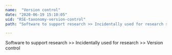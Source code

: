 ```yaml
---
name:  "Version control"
date: "2020-06-19 15:10:05"
uid: "RSE-taxonomy-version-control"
path: "Software to support research >> Incidentally used for research >> Version control"

---
```


Software to support research >> Incidentally used for research >> Version control